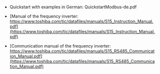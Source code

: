 - Quickstart with examples in German: QuickstartModbus-de.pdf

- [Manual of the frequency inverter: https://www.toshiba.com/tic/datafiles/manuals/S15_Instruction_Manual.pdf](https://www.toshiba.com/tic/datafiles/manuals/S15_Instruction_Manual.pdf)

- [Communication manual of the frequency inverter: https://www.toshiba.com/tic/datafiles/manuals/S15_RS485_Communication_Manual.pdf](https://www.toshiba.com/tic/datafiles/manuals/S15_RS485_Communication_Manual.pdf)
